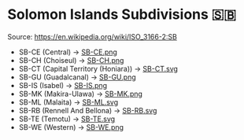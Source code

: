# Solomon Islands Subdivisions 🇸🇧

Source: https://en.wikipedia.org/wiki/ISO_3166-2:SB

* SB-CE (Central) -> [SB-CE.png](https://github.com/amckenna41/iso3166-flag-icons/blob/main/iso3166-2-icons/SB/SB-CE.png)
* SB-CH (Choiseul) -> [SB-CH.png](https://github.com/amckenna41/iso3166-flag-icons/blob/main/iso3166-2-icons/SB/SB-CH.png)
* SB-CT (Capital Territory (Honiara)) -> [SB-CT.svg](https://github.com/amckenna41/iso3166-flag-icons/blob/main/iso3166-2-icons/SB/SB-CT.svg)
* SB-GU (Guadalcanal) -> [SB-GU.png](https://github.com/amckenna41/iso3166-flag-icons/blob/main/iso3166-2-icons/SB/SB-GU.png)
* SB-IS (Isabel) -> [SB-IS.png](https://github.com/amckenna41/iso3166-flag-icons/blob/main/iso3166-2-icons/SB/SB-IS.png)
* SB-MK (Makira-Ulawa) -> [SB-MK.png](https://github.com/amckenna41/iso3166-flag-icons/blob/main/iso3166-2-icons/SB/SB-MK.png)
* SB-ML (Malaita) -> [SB-ML.svg](https://github.com/amckenna41/iso3166-flag-icons/blob/main/iso3166-2-icons/SB/SB-ML.svg)
* SB-RB (Rennell And Bellona) -> [SB-RB.svg](https://github.com/amckenna41/iso3166-flag-icons/blob/main/iso3166-2-icons/SB/SB-RB.svg)
* SB-TE (Temotu) -> [SB-TE.svg](https://github.com/amckenna41/iso3166-flag-icons/blob/main/iso3166-2-icons/SB/SB-TE.svg)
* SB-WE (Western) -> [SB-WE.png](https://github.com/amckenna41/iso3166-flag-icons/blob/main/iso3166-2-icons/SB/SB-WE.png)
